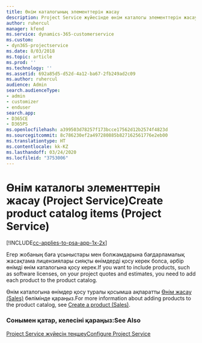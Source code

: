 ```yaml
---
title: Өнім каталогының элементтерін жасау
description: Project Service жүйесінде өнім каталогы элементтерін жасау жолы
author: ruhercul
manager: kfend
ms.service: dynamics-365-customerservice
ms.custom:
- dyn365-projectservice
ms.date: 8/03/2018
ms.topic: article
ms.prod: ''
ms.technology: ''
ms.assetid: 692a85d5-d52d-4a12-ba67-2fb249ad2c09
ms.author: ruhercul
audience: Admin
search.audienceType:
- admin
- customizer
- enduser
search.app:
- D365CE
- D365PS
ms.openlocfilehash: a399503d78257f173bcce17562d12b2574f4823d
ms.sourcegitcommit: 8c786230ef2a497280885b827162561776e2eb00
ms.translationtype: HT
ms.contentlocale: kk-KZ
ms.lasthandoff: 03/24/2020
ms.locfileid: "3753006"
---
```

# <a name="create-product-catalog-items-project-service"></a><span data-ttu-id="ef378-103">Өнім каталогы элементтерін жасау (Project Service)</span><span class="sxs-lookup"><span data-stu-id="ef378-103">Create product catalog items (Project Service)</span></span>

[!INCLUDE[cc-applies-to-psa-app-1x-2x](../includes/cc-applies-to-psa-app-1x-2x.md)]

<span data-ttu-id="ef378-104">Егер жобаның баға ұсыныстары мен болжамдарына бағдарламалық жасақтама лицензиялары сияқты өнімдерді қосу керек болса, әрбір өнімді өнім каталогына қосу керек.</span><span class="sxs-lookup"><span data-stu-id="ef378-104">If you want to include products, such as software licenses, on your project quotes and estimates, you need to add each product to the product catalog.</span></span>  
  
 <span data-ttu-id="ef378-105">Өнім каталогына өнімдер қосу туралы қосымша ақпаратты [Өнім жасау (Sales)](../sales-enterprise/create-product-sales.md) бөлімінде қараңыз.</span><span class="sxs-lookup"><span data-stu-id="ef378-105">For more information about adding products to the product catalog, see [Create a product (Sales)](../sales-enterprise/create-product-sales.md).</span></span>  
  
### <a name="see-also"></a><span data-ttu-id="ef378-106">Сонымен қатар, келесіні қараңыз:</span><span class="sxs-lookup"><span data-stu-id="ef378-106">See Also</span></span>  
 [<span data-ttu-id="ef378-107">Project Service жүйесін теңшеу</span><span class="sxs-lookup"><span data-stu-id="ef378-107">Configure Project Service</span></span>](../project-service/configure.md)
